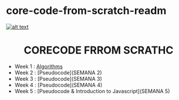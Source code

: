 # core-code-from-scratch-readm
<a href="https://www.core-code.io/">

![alt text](https://uploads-ssl.webflow.com/5eb2f56932c3562feab232e3/5f73550d00249e7e96c9f3de_Logo.png 'corecodeio')

</a>

<h1 align="center">CORECODE FRROM SCRATHC</h1>

- Week 1 : [Algorithms](SEMANA01)
- Week 2 : [Pseudocode](SEMANA 2)
- Week 3 : [Pseudocode](SEMANA 3)
- Week 4 : [Pseudocode](SEMANA 4)
- Week 5 : [Pseudocode & Introduction to Javascript](SEMANA 5)











